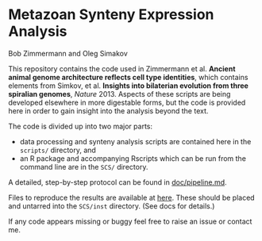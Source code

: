 # Metazoan Synteny Expression Analysis

Bob Zimmermann and Oleg Simakov

This repository contains the code used in Zimmermann et al. **Ancient animal genome architecture reflects cell type identities**, which contains elements from Simkov, et al. **Insights into bilaterian evolution from three spiralian genomes**, *Nature* 2013.  Aspects of these scripts are being developed elsewhere in more digestable forms, but the code is provided here in order to gain insight into the analysis beyond the text.

The code is divided up into two major parts: 

* data processing and synteny analysis scripts are contained here in the `scripts/` directory, and
* an R package and accompanying Rscripts which can be run from the command line are in the `SCS/` directory.

A detailed, step-by-step protocol can be found in [doc/pipeline.md](doc/pipeline.md). 

Files to reproduce the results are available at [here](http://fileshare.csb.univie.ac.at/metazoan_synteny_data/extdata.tar.gz). These should be placed and untarred into the `SCS/inst` directory. (See docs for details.)

If any code appears missing or buggy feel free to raise an issue or contact me.
